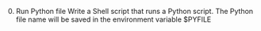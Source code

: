 0. Run Python file
Write a Shell script that runs a Python script.
The Python file name will be saved in the environment variable $PYFILE


